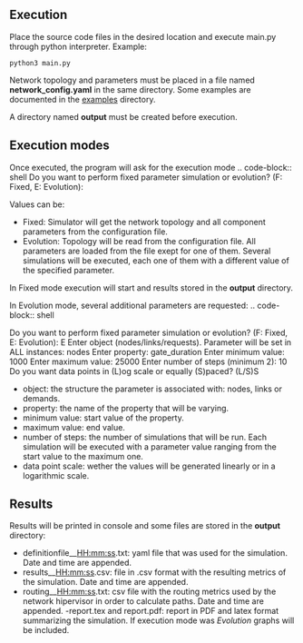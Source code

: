 Execution
----------
Place the source code files in the desired location and execute main.py through python interpreter.
Example:
```shell
python3 main.py
```

Network topology and parameters must be placed in a file named **network_config.yaml** in the same directory. Some examples are documented in the [examples](../examples/) directory.

A directory named **output** must be created before execution.

Execution modes
----------------
Once executed, the program will ask for the execution mode
.. code-block:: shell
   Do you want to perform fixed parameter simulation or evolution? (F: Fixed, E: Evolution):

Values can be:

- Fixed: Simulator will get the network topology and all component parameters from the configuration file.
- Evolution: Topology will be read from the configuration file. All parameters are loaded from the file exept for one of them. Several simulations will be executed, each one of them with a different value of the specified parameter.

In Fixed mode execution will start and results stored in the **output** directory.

In Evolution mode, several additional parameters are requested:
.. code-block:: shell

   Do you want to perform fixed parameter simulation or evolution? (F: Fixed, E: Evolution): E
   Enter object (nodes/links/requests). Parameter will be set in ALL instances: nodes
   Enter property: gate_duration
   Enter minimum value: 1000
   Enter maximum value: 25000
   Enter number of steps (minimum 2): 10
   Do you want data points in (L)og scale or equally (S)paced? (L/S)S

- object: the structure the parameter is associated with: nodes, links or demands.
- property: the name of the property that will be varying.
- minimum value: start value of the property.
- maximum value: end value.
- number of steps: the number of simulations that will be run. Each simulation will be executed with a parameter value ranging from the start value to the maximum one.
- data point scale: wether the values will be generated linearly or in a logarithmic scale.

Results
---------------
Results will be printed in console and some files are stored in the **output** directory:

- definitionfile_<YYYY-MM-DD>_<HH:mm:ss>.txt: yaml file that was used for the simulation. Date and time are appended.
- results_<YYYY-MM-DD>_<HH:mm:ss>.csv: file in .csv format with the resulting metrics of the simulation. Date and time are appended.
- routing_<YYYY-MM-DD>_<HH:mm:ss>.txt: csv file with the routing metrics used by the network hipervisor in order to calculate paths. Date and time are appended.
-report.tex and report.pdf: report in PDF and latex format summarizing the simulation. If execution mode was *Evolution* graphs will be included.
